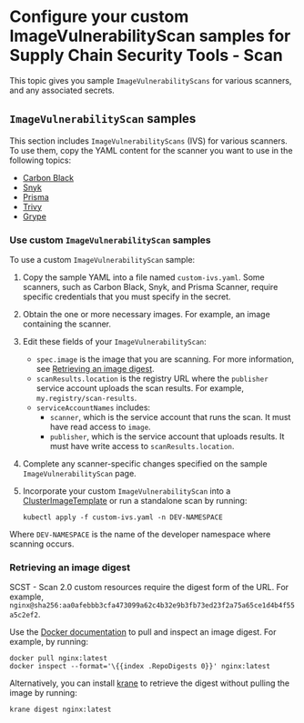 # Configure your custom ImageVulnerabilityScan samples for Supply Chain Security Tools - Scan

This topic gives you sample `ImageVulnerabilityScans` for various scanners, and any associated
secrets.

## <a id="overview"></a> `ImageVulnerabilityScan` samples

This section includes `ImageVulnerabilityScans` (IVS) for various scanners. To use them, copy the
YAML content for the scanner you want to use in the following topics:

- [Carbon Black](ivs-carbon-black.hbs.md)
- [Snyk](ivs-snyk.hbs.md)
- [Prisma](ivs-prisma.hbs.md)
- [Trivy](ivs-trivy.hbs.md)
- [Grype](ivs-grype.hbs.md)

### <a id="use-samples"></a> Use custom `ImageVulnerabilityScan` samples

To use a custom `ImageVulnerabilityScan` sample:

1. Copy the sample YAML into a file named `custom-ivs.yaml`. Some scanners, such as Carbon Black,
   Snyk, and Prisma Scanner, require specific credentials that you must specify in the secret.
2. Obtain the one or more necessary images. For example, an image containing the scanner.
3. Edit these fields of your `ImageVulnerabilityScan`:

   - `spec.image` is the image that you are scanning. For more information, see
     [Retrieving an image digest](ivs-custom-samples.hbs.md#retrieving-an-image-digest).
   - `scanResults.location` is the registry URL where the `publisher` service account uploads the
     scan results. For example, `my.registry/scan-results`.
   - `serviceAccountNames` includes:
     - `scanner`, which is the service account that runs the scan. It must have read access to
       `image`.
     - `publisher`, which is the service account that uploads results. It must have write access to
       `scanResults.location`.

4. Complete any scanner-specific changes specified on the sample `ImageVulnerabilityScan` page.
5. Incorporate your custom `ImageVulnerabilityScan` into a
   [ClusterImageTemplate](clusterimagetemplates.hbs.md) or run a standalone scan by running:

   ```console
   kubectl apply -f custom-ivs.yaml -n DEV-NAMESPACE
   ```

  Where `DEV-NAMESPACE` is the name of the developer namespace where scanning occurs.

### <a id="retrieve-digest"></a> Retrieving an image digest

SCST - Scan 2.0 custom resources require the digest form of the URL. For example,
`nginx@sha256:aa0afebbb3cfa473099a62c4b32e9b3fb73ed23f2a75a65ce1d4b4f55a5c2ef2`.

Use the [Docker documentation](https://docs.docker.com/engine/install/) to pull and inspect an image
digest. For example, by running:

```console
docker pull nginx:latest
docker inspect --format='\{{index .RepoDigests 0}}' nginx:latest
```

Alternatively, you can install
[krane](https://github.com/google/go-containerregistry/tree/main/cmd/krane) to retrieve the digest
without pulling the image by running:

```console
krane digest nginx:latest
```
